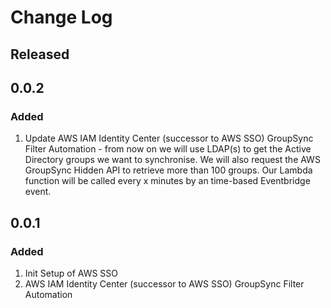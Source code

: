 # Change Log

## Released

## 0.0.2

### Added

1. Update AWS IAM Identity Center (successor to AWS SSO) GroupSync Filter Automation - from now on we will use LDAP(s) to get the Active Directory groups we want to synchronise. We will also request the AWS GroupSync Hidden API to retrieve more than 100 groups.  Our Lambda function will be called every x minutes by an time-based Eventbridge event.

## 0.0.1

### Added

1. Init Setup of AWS SSO 
2. AWS IAM Identity Center (successor to AWS SSO) GroupSync Filter Automation
